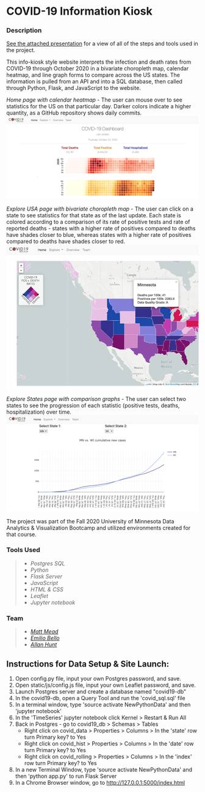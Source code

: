 # COVID-19 Information Kiosk

### Description
[See the attached presentation](/presentation/project-overview.pdf) for a view of all of the steps and tools used in the project.

This info-kiosk style website interprets the infection and death rates from COVID-19 through October 2020 in a bivariate choropleth map, calendar heatmap, and line graph forms to compare across the US states.  The information is pulled from an API and into a SQL database, then called through Python, Flask, and JavaScript to the website.

*Home page with calendar heatmap* - The user can mouse over to see statistics for the US on that particular day.  Darker colors indicate a higher quantity, as a GitHub repository shows daily commits.
![Calendar Heatmap](/presentation/calendar.png "Calendar Heatmap")

*Explore USA page with bivariate choropleth map* - The user can click on a state to see statistics for that state as of the last update.  Each state is colored according to a comparison of its rate of positive tests and rate of reported deaths - states with a higher rate of positives compared to deaths have shades closer to blue, whereas states with a higher rate of positives compared to deaths have shades closer to red.
![USA States Choropleth](/presentation/usa_map.png "USA States Choropleth")

*Explore States page with comparison graphs* - The user can select two states to see the progression of each statistic (positive tests, deaths, hospitalization) over time.
![States Comparison Graphs](/presentation/states_graph.png "States Comparison Graphs")

The project was part of the Fall 2020 University of Minnesota Data Analytics & Visualization Bootcamp and utilized environments created for that course.

### Tools Used
> * _Postgres SQL_
> * _Python_
> * _Flask Server_
> * _JavaScript_
> * _HTML & CSS_
> * _Leaflet_
> * _Jupyter notebook_

### Team
> * [_Matt Mead_](https://www.linkedin.com/in/mattmeadmpls/)
> * [_Emilio Bello_](https://www.linkedin.com/in/emilio-bello-09938760/)
> * [_Allan Hunt_](https://www.linkedin.com/in/allanrhunt/)

## Instructions for Data Setup & Site Launch:
1. Open config.py file, input your own Postgres password, and save.
2. Open static/js/config.js file, input your own Leaflet password, and save.
3. Launch Postgres server and create a database named "covid19-db"
4. In the covid19-db, open a Query Tool and run the 'covid_sql.sql' file
5. In a terminal window, type 'source activate NewPythonData' and then 'jupyter notebook'
6. In the 'TimeSeries' jupyter notebook click Kernel > Restart & Run All
7. Back in Postgres - go to covid19_db > Schemas > Tables
    * Right click on covid_data > Properties > Columns > In the 'state' row turn Primary key? to Yes
    * Right click on covid_hist > Properties > Columns > In the 'date' row turn Primary key? to Yes
    * Right click on covid_rolling > Properties > Columns > In the 'index' row turn Primary key? to Yes   
8. In a new Terminal Window, type 'source activate NewPythonData' and then 'python app.py' to run Flask Server
9. In a Chrome Browser window, go to http://127.0.0.1:5000/index.html

